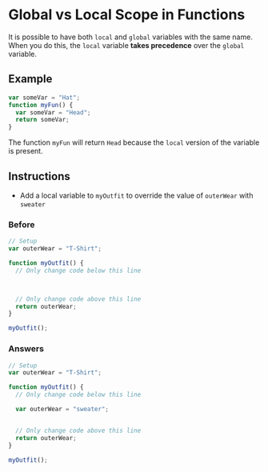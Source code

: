 # Global vs Local Scope in Functions

It is possible to have both `local` and `global` variables with the
same name. When you do this, the `local` variable **takes precedence**
over the `global` variable.

## Example

```javascript
var someVar = "Hat";
function myFun() {
  var someVar = "Head";
  return someVar;
}
```

The function `myFun` will return `Head` because the `local` version of
the variable is present.

## Instructions
 - Add a local variable to `myOutfit` to override the value of `outerWear`
with `sweater`

### Before

```javascript
// Setup
var outerWear = "T-Shirt";

function myOutfit() {
  // Only change code below this line



  // Only change code above this line
  return outerWear;
}

myOutfit();
```

### Answers

```javascript
// Setup
var outerWear = "T-Shirt";

function myOutfit() {
  // Only change code below this line

  var outerWear = "sweater";


  // Only change code above this line
  return outerWear;
}

myOutfit();
```
